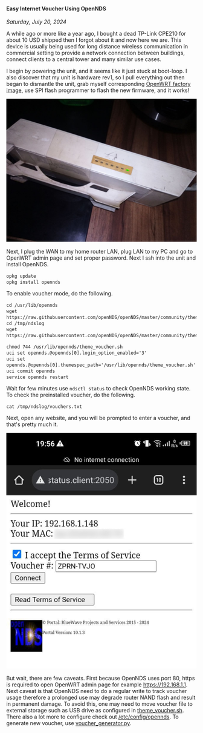 #### Easy Internet Voucher Using OpenNDS
_Saturday, July 20, 2024_

A while ago or more like a year ago, I bought a dead TP-Link CPE210 for 
about 10 USD shipped then I forgot about it and now here we are. This device 
is usually being used for long distance wireless communication in commercial 
setting to provide a network connection between buildings, connect clients 
to a central tower and many similar use cases. 

I begin by powering the unit, and it seems like it just stuck at boot-loop. 
I also discover that my unit is hardware rev1, so I pull everything out then 
began to dismantle the unit, grab myself corresponding 
[OpenWRT factory image](https://openwrt.org/toh/tp-link/cpe210), 
use SPI flash programmer to flash the new firmware, and it works!

![img](./posts/2024-07-20-easy-internet-voucher-using-opennds/01.jpg)

Next, I plug the WAN to my home router LAN, plug LAN to my PC and go to 
OpenWRT admin page and set proper password. Next I ssh into the unit and install 
OpenNDS.

```
opkg update
opkg install opennds
```

To enable voucher mode, do the following.

```
cd /usr/lib/opennds
wget https://raw.githubusercontent.com/openNDS/openNDS/master/community/themespec/theme_voucher/theme_voucher.sh
cd /tmp/ndslog
wget https://raw.githubusercontent.com/openNDS/openNDS/master/community/themespec/theme_voucher/vouchers.txt
```
```
chmod 744 /usr/lib/opennds/theme_voucher.sh
uci set opennds.@opennds[0].login_option_enabled='3'
uci set opennds.@opennds[0].themespec_path='/usr/lib/opennds/theme_voucher.sh'
uci commit opennds
service opennds restart
```

Wait for few minutes use `ndsctl status` to check OpenNDS working state. To check the 
preinstalled voucher, do the following.
```
cat /tmp/ndslog/vouchers.txt
```

Next, open any website, and you will be prompted to enter a voucher, and 
that's pretty much it.

![img](./posts/2024-07-20-easy-internet-voucher-using-opennds/02.jpg)

But wait, there are few caveats. First because OpenNDS uses port 80, https is 
required to open OpenWRT admin page for example <https://192.168.1.1>. Next 
caveat is that OpenNDS need to do a regular write to track voucher usage 
therefore a prolonged use may degrade router NAND flash and result in 
permanent damage. To avoid this, one may need to move voucher file to 
external storage such as USB drive as configured in 
[theme_voucher.sh](https://github.com/openNDS/openNDS/blob/master/community/themespec/theme_voucher/theme_voucher.sh#L504). There also a lot more to 
configure check out [/etc/config/opennds](https://github.com/openNDS/openNDS/blob/master/linux_openwrt/opennds/files/etc/config/opennds). To generate new voucher, use [voucher&#95;generator.py](https://github.com/openNDS/openNDS/blob/master/community/themespec/theme_voucher/voucher_generator.py).
